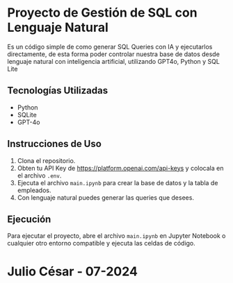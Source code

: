 # Proyecto de Gestión de SQL con Lenguaje Natural

Es un código simple de como generar SQL Queries con IA y ejecutarlos directamente, de esta forma poder controlar nuestra base de datos desde lenguaje natural con inteligencia artificial, utilizando GPT4o, Python y SQL Lite


## Tecnologías Utilizadas

- Python
- SQLite
- GPT-4o

## Instrucciones de Uso

1. Clona el repositorio.
2. Obten tu API Key de https://platform.openai.com/api-keys y colocala en el archivo `.env`.
3. Ejecuta el archivo `main.ipynb` para crear la base de datos y la tabla de empleados.
4. Con lenguaje natural puedes generar las queries que desees.

## Ejecución

Para ejecutar el proyecto, abre el archivo `main.ipynb` en Jupyter Notebook o cualquier otro entorno compatible y ejecuta las celdas de código.

# Julio César - 07-2024
